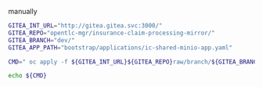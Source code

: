 manually

```bash
GITEA_INT_URL="http://gitea.gitea.svc:3000/"
GITEA_REPO="opentlc-mgr/insurance-claim-processing-mirror/"
GITEA_BRANCH="dev/"
GITEA_APP_PATH="bootstrap/applications/ic-shared-minio-app.yaml"

CMD=" oc apply -f ${GITEA_INT_URL}${GITEA_REPO}raw/branch/${GITEA_BRANCH}${GITEA_APP_PATH}"

echo ${CMD}

```

<!--
# https://gitea.apps.cluster-rvl84.sandbox483.opentlc.com/opentlc-mgr/insurance-claim-processing-mirror/raw/branch/feature/minio-in-gitops/bootstrap/applications/ic-shared-minio-app.yaml
#echo "http://gitea.gitea.svc:3000/opentlc-mgr/insurance-claim-processing-mirror/raw/branch/feature/minio-in-gitops/bootstrap/applications/ic-shared-minio-app.yaml"
-->